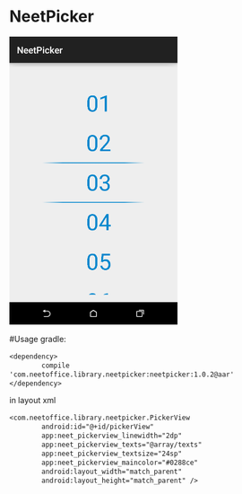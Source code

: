 # NeetPicker
<img src="https://github.com/azril0409/NeetPicker/blob/master/demo.png?raw=true" alt="demo.png" width="300px">

#Usage
gradle:
```
<dependency>
        compile 'com.neetoffice.library.neetpicker:neetpicker:1.0.2@aar'
</dependency>
```

in layout xml
```
<com.neetoffice.library.neetpicker.PickerView
        android:id="@+id/pickerView"
        app:neet_pickerview_linewidth="2dp"
        app:neet_pickerview_texts="@array/texts"
        app:neet_pickerview_textsize="24sp"
        app:neet_pickerview_maincolor="#0288ce"
        android:layout_width="match_parent"
        android:layout_height="match_parent" />
        
```
